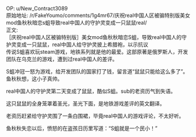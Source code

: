 
OP: u/New_Contract3089  
原始地址: /r/FakeYoumo/comments/1g4mr67/庆祝real中国人区被骟特别版美女mod鱼秋秋暗恋s蛆导致real中国人的守护灵变成一只鼠鼠real/  
正文:  
［庆祝real中国人区被骟特别版］美女mod鱼秋秋暗恋S蛆，导致real中国人的守护灵变成一只鼠鼠，real中国人给守护灵披上希腊袍，以示抗议  
传说S蛆喜欢玩steam游戏，地铁系列就是他的最爱。这部原著是俄罗斯人，开发团队在乌克兰的游戏，遭到过real中国人的差评。  

S蛆冲冠一怒为游戏，给开发团队的国家打了钱，留言道“鼠鼠只能给这么多了”。鱼秋秋想，这小子真帅。  

real中国人的守护灵第二天变成了鼠鼠，酷似S蛆。sub的老资历气到失语。  

这只鼠鼠的全身笼罩着圣光，圣光下面，是地铁游戏差评的英文翻译。  

老资历赶紧给守护灵围了一条白围裙，毕竟real中国人的游戏评论，不太好听。  

鱼秋秋失恋以后，愤怒的在盗孩日历里写道：“S蛆就是一个民小！”  

